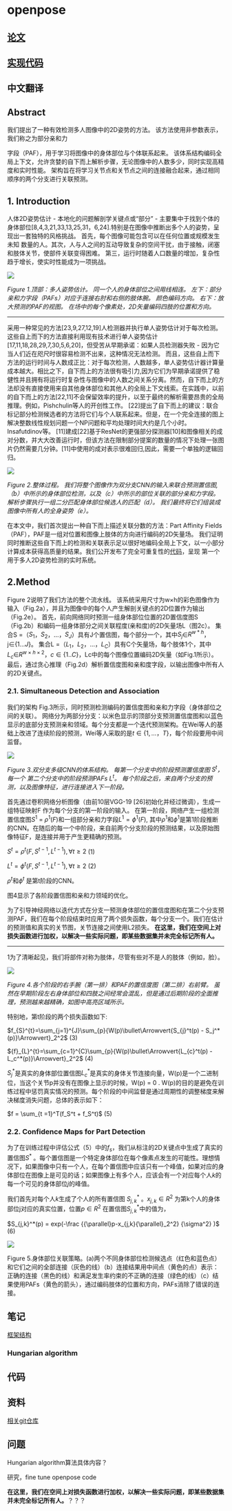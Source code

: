 # openpose

## [论文](openpose.pdf)

## [实现代码](https://github.com/ZheC/Realtime_Multi-Person_Pose_Estimation)

## 中文翻译

## Abstract

我们提出了一种有效检测多人图像中的2D姿势的方法。 该方法使用非参数表示，我们称之为部分亲和力

字段（PAF），用于学习将图像中的身体部位与个体联系起来。 该体系结构编码全局上下文，允许贪婪的自下而上解析步骤，无论图像中的人数多少，同时实现高精度和实时性能。 架构旨在将学习关节点和关节点之间的连接融合起来，通过相同顺序的两个分支进行关联预测。 

## 1. Introduction

人体2D姿势估计 - 本地化的问题解剖学关键点或“部分” - 主要集中于找到个体的身体部位[8,4,3,21,33,13,25,31，6,24].特别是在图像中推断出多个人的姿势，呈现出一套独特的风格挑战。 首先，每个图像可能包含可以在任何位置或规模发生未知 数量的人。其次，人与人之间的互动导致复杂的空间干扰，由于接触，闭塞和肢体关节，使部件关联变得困难。 第三，运行时随着人口数量的增加，复杂性趋于增长，使实时性能成为一项挑战。

![](assets/img/openpose-Figure1.png)

*Figure 1.顶部：多人姿势估计。 同一个人的身体部位之间用线相连。 左下：部分亲和力字段（PAFs）对应于连接右肘和右侧的肢体腕。 颜色编码方向。 右下：放大预测的PAF的视图。 在场中的每个像素处，2D矢量编码四肢的位置和方向。*

------------------------------------------------------------------------

[^Video result]: https://youtu.be/pW6nZXeWlGM

采用一种常见的方法[23,9,27,12,19]人检测器并执行单人姿势估计对于每次检测。 这些自上而下的方法直接利用现有技术进行单人姿势估计[17,11,18,28,29,7,30,5,6,20]，但受苦从早期承诺：如果人员检测器失败 - 因为它当人们近在咫尺时很容易检测不出来，这种情况无法检测。 而且，这些自上而下方法的运行时间与人数成正比：对于每次检测，人数越多，单人姿势估计器计算量成本越大。相比之下，自下而上的方法很有吸引力,因为它们为早期承诺提供了稳健性并且拥有将运行时复杂性与图像中的人数之间关系分离。然而，自下而上的方法却没有直接使用来自其他身体部位和其他人的全局上下文线索。在实践中，以前的自下而上的方法[22,11]不会保留效率的提升，以至于最终的解析需要昂贵的全局推理。例如，Pishchulin等人的开创性工作。 [22]提出了自下而上的建议：联合标记部分检测候选者的方法将它们与个人联系起来。但是，在一个完全连接的图上解决整数线性规划问题一个NP问题和平均处理时间大约是几个小时。 Insafutdinov等。 [11]建成[22]基于ResNet的更强部分探测器[10]和图像相关的成对分数，并大大改善运行时，但该方法在限制部分提案的数量的情况下处理一张图片仍然需要几分钟。[11]中使用的成对表示很难回归,因此，需要一个单独的逻辑回归。

![](assets/img/openpose-Figure2.png)

*Figure 2.整体过程。 我们将整个图像作为双分支CNN的输入来联合预测置信图,（b）中所示的身体部位检测，以及（c）中所示的部位关联的部分亲和力字段。 解析步骤执行一组二分匹配身体部位候选人的匹配（d）。 我们最终将它们组装成图像中所有人的全身姿势（e）。*



 在本文中，我们首次提出一种自下而上描述关联分数的方法：Part Affinity Fields（PAF），PAF是一组对位置和图像上肢体的方向进行编码的2D矢量场。 我们证明同时推断这些自下而上的检测和关联表示足以很好地编码全局上下文，以一小部分计算成本获得高质量的结果。我们公开发布了完全可重复性的[代码](https://github.com/ZheC/Realtime_Multi-Person_Pose_Estimation)，呈现 第一个用于多人2D姿势检测的实时系统。

## 2.Method

Figure 2说明了我们方法的整个流水线。 该系统采用尺寸为w×h的彩色图像作为输入（Fig.2a），并且为图像中的每个人产生解剖关键点的2D位置作为输出（Fig.2e）。 首先，前向网络同时预测一组身体部位位置的2D置信度图S（Fig.2b）和编码一组身体部分之间关联程度(亲和度)的2D矢量场L（图2c）。 集合S =（$S_1$，$S_2$，...，$S_J$）具有J个置信图，每个部分一个，其中$S_j$∈${R}^{w * h}$，j∈${\{1...J\}}$。 集合L =（$L_1$，$L_2$，...，$L_C$）具有C个矢量场，每个肢体1个，其中$L_c$∈$R^{w×h×2}$，$c∈\{1.. C\}​$，Lc中的每个图像位置编码2D矢量（如Fig.1所示）。 最后，通过贪心推理（Fig.2d）解析置信度图和亲和度字段，以输出图像中所有人的2D关键点。

### 2.1. Simultaneous Detection and Association

我们的架构 Fig.3所示，同时预测检测编码的置信度图和亲和力字段（身体部位之间的关联）。 网络分为两部分分支：以米色显示的顶部分支预测置信度图和以蓝色显示的底部分支预测亲和领域。每个分支都是一个迭代预测架构。在Wei等人的基础上改进了连续阶段的预测，Wei等人采取的是$t∈\{1 ,... ，T\}$，每个阶段要用中间监督。

![](assets/img/openpose-Figure3.png)

*Figure 3.双分支多级CNN的体系结构。 每第一个分支中的阶段预测置信度图 ${S}^{t}$，每一个*
*第二个分支中的阶段预测PAFs  $L^t$。 每个阶段之后，来自两个分支的预测，以及图像特征，进行连接进入下一阶段。*



首先通过卷积网络分析图像（由前10层VGG-19 [26]初始化并经过微调），生成一组特征映射F 作为每个分支的第一阶段的输入。 在第一阶段，网络产生一组检测置信度图$S^{1}$ = ${\rho}^{1}(F)$和一组部分亲和力字段$L^{1}={\phi}^{1}(F)$,
其中$\rho^{1}$和${\phi}^{1}$是第1阶段推断的CNN。在随后的每一个中阶段，来自前两个分支阶段的预测结果，以及原始图像特征F，是连接并用于产生更精确的预测。

$S^{t}={\rho}^{t}(F,S^{t-1},L^{t-1}), {\forall}t{\ge2}$                              (1)

${L}^{t}={\phi}^{t}(F,S^{t-1},L^{t-1}), {\forall}t{\ge2}$                             (2)

$\rho^{t}$和$\phi^{t}$ 是第t阶段的CNN。

图4显示了各阶段置信图和亲和力领域的优化。 

为了引导神经网络以迭代方式在分支一预测身体部位的置信度图和在第二个分支预测PAF，我们在每个阶段结束时应用了两个损失函数，每个分支一个。我们在估计的预测值和真实的关节图，关节连接之间使用L2损失。 **在这里，我们在空间上对损失函数进行加权，以解决一些实际问题，即某些数据集并未完全标记所有人。**

---------------------------------------

 1为了清晰起见，我们将部件对称为肢体，尽管有些对不是人的肢体（例如，脸）。

![](assets/img/openpose-Figure4.png)



*Figure 4.各个阶段的右手腕（第一排）和PAF的置信度图（第二排）右前臂。 虽然在早期阶段左右身体部位和四肢之间经常会混乱，但是通过后期阶段的全面推理，预测越来越精确，如图中高亮区域所示。*

特别地，第t阶段的两个损失函数如下:

$f_{S}^{t}=\sum_{j=1}^{J}\sum_{p}{W(p)\bullet\Arrowvert{S_{j}^t(p) - S_j^*(p)}\Arrowvert}_2^2$                      (3)

${f}_{L}^{t}=\sum_{c=1}^{C}\sum_{p}{W(p)\bullet\Arrowvert{L_{c}^t(p) - L_c^*(p)}\Arrowvert}_2^2$                      (4)

$S_j^*$是真实的身体部位置信图$L_c^*$是真实的身体关节连接向量，W(p)是一个二进制位，当这个关节p并没有在图像上显示的时候，W(p) = 0 . W(p)的目的是避免在训练过程中惩罚真实情况的预测。每个阶段的中间监督是通过周期性的调整梯度来解决梯度消失问题，总体的表示如下：

$f = \sum_{t =1}^T(f_S^t + f_S^t)$                                                                 (5)

### 2.2. Confidence Maps for Part Detection

为了在训练过程中评估公式（5）中的$f_s$，我们从标注的2D关键点中生成了真实的置信图$S^*$ 。每个置信图是一个特定身体部位在每个像素点发生的可能性。理想情况下，如果图像中只有一个人，在每个置信图中应该只有一个峰值，如果对应的身体部位在图像上是可见的话；如果图像上有多个人，应该会有一个对应每个人$k$的每一个可见的身体部位$j$的峰值。

我们首先对每个人$k$生成了个人的所有置信图 $S_{j,k}^*$ 。$x_{j,k}\in{R}^2$ 为第k个人的身体部位j对应的真实位置，位置$p\in{R}^2$ 在置信图$S_{j,k}^*$中的值为，

$S_{j,k}^*(p) = exp(-\frac {{\parallel}p-x_{j,k}{\parallel}_2^2} {\sigma^2} )$                                                         (6)

![](assets/img/openpose-Figure5.png)

Figure 5.身体部位关联策略。(a)两个不同身体部位检测候选点（红色和蓝色点）和它们之间的全部连接（灰色的线）（b）连接结果用中间点（黄色的点）表示：正确的连接（黑色的线）和满足发生率约束的不正确的连接（绿色的线）（c）结果使用PAFs（黄色的箭头），通过编码肢体的位置和方向，PAFs消除了错误的连接。



     

## 笔记

[框架结构](https://blog.csdn.net/qq_36165459/article/details/78322184)

### Hungarian algorithm

## 代码

## 资料

[相关git仓库]()

## 问题

Hungarian algorithm算法具体内容？

研究，fine tune openpose code

**在这里，我们在空间上对损失函数进行加权，以解决一些实际问题，即某些数据集并未完全标记所有人。**？？？